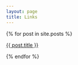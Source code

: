 ```yaml
---
layout: page
title: Links
---
```

<div class="main">
  {% for post in site.posts %}

  <a href="{{ post.excerpt | remove: '<p>' | remove: '</p>' }}" class="button" target="_blank">{{ post.title }}</a>

  {% endfor %}
</div>
